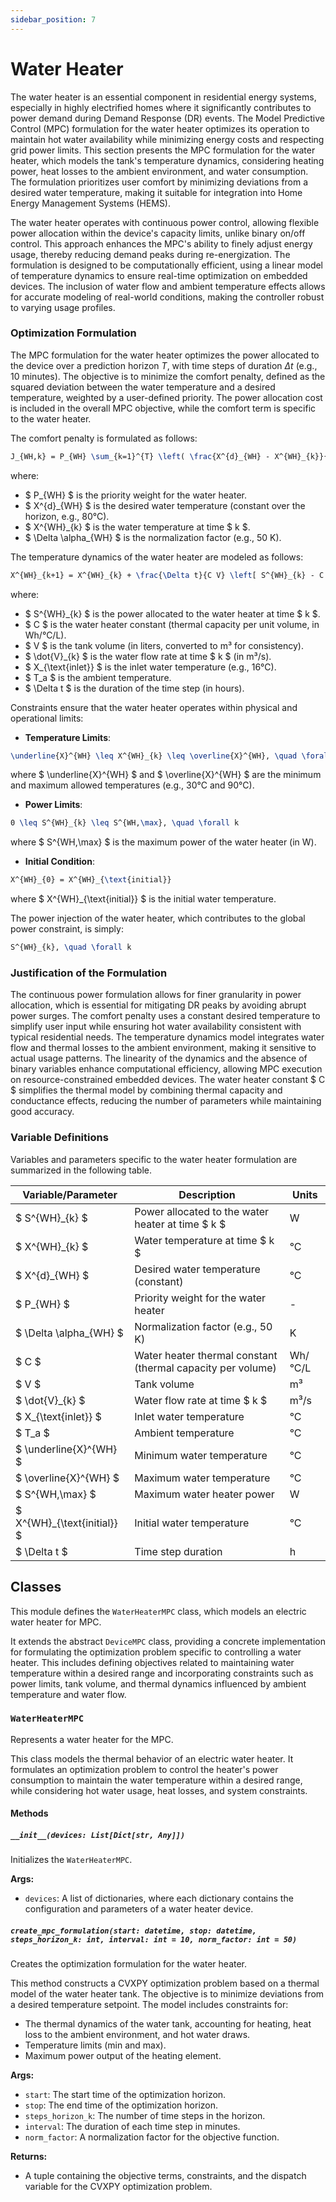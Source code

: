 ```yaml
---
sidebar_position: 7
---
```


# Water Heater

The water heater is an essential component in residential energy systems, especially in highly electrified homes where it significantly contributes to power demand during Demand Response (DR) events. The Model Predictive Control (MPC) formulation for the water heater optimizes its operation to maintain hot water availability while minimizing energy costs and respecting grid power limits. This section presents the MPC formulation for the water heater, which models the tank's temperature dynamics, considering heating power, heat losses to the ambient environment, and water consumption. The formulation prioritizes user comfort by minimizing deviations from a desired water temperature, making it suitable for integration into Home Energy Management Systems (HEMS).

The water heater operates with continuous power control, allowing flexible power allocation within the device's capacity limits, unlike binary on/off control. This approach enhances the MPC's ability to finely adjust energy usage, thereby reducing demand peaks during re-energization. The formulation is designed to be computationally efficient, using a linear model of temperature dynamics to ensure real-time optimization on embedded devices. The inclusion of water flow and ambient temperature effects allows for accurate modeling of real-world conditions, making the controller robust to varying usage profiles.

### Optimization Formulation

The MPC formulation for the water heater optimizes the power allocated to the device over a prediction horizon $T$, with time steps of duration $\Delta t$ (e.g., 10 minutes). The objective is to minimize the comfort penalty, defined as the squared deviation between the water temperature and a desired temperature, weighted by a user-defined priority. The power allocation cost is included in the overall MPC objective, while the comfort term is specific to the water heater.

The comfort penalty is formulated as follows:
```latex
J_{WH,k} = P_{WH} \sum_{k=1}^{T} \left( \frac{X^{d}_{WH} - X^{WH}_{k}}{\Delta \alpha_{WH}} \right)^2
```
where:
- $ P_{WH} $ is the priority weight for the water heater.
- $ X^{d}_{WH} $ is the desired water temperature (constant over the horizon, e.g., 80°C).
- $ X^{WH}_{k} $ is the water temperature at time $ k $.
- $ \Delta \alpha_{WH} $ is the normalization factor (e.g., 50 K).

The temperature dynamics of the water heater are modeled as follows:
```latex
X^{WH}_{k+1} = X^{WH}_{k} + \frac{\Delta t}{C V} \left[ S^{WH}_{k} - C \dot{V}_{k} (X^{WH}_{k} - X_{\text{inlet}}) - 2 (X^{WH}_{k} - T_a) \right], \quad \forall k
```
where:
- $ S^{WH}_{k} $ is the power allocated to the water heater at time $ k $.
- $ C $ is the water heater constant (thermal capacity per unit volume, in Wh/°C/L).
- $ V $ is the tank volume (in liters, converted to m³ for consistency).
- $ \dot{V}_{k} $ is the water flow rate at time $ k $ (in m³/s).
- $ X_{\text{inlet}} $ is the inlet water temperature (e.g., 16°C).
- $ T_a $ is the ambient temperature.
- $ \Delta t $ is the duration of the time step (in hours).

Constraints ensure that the water heater operates within physical and operational limits:
- **Temperature Limits**:
```latex
\underline{X}^{WH} \leq X^{WH}_{k} \leq \overline{X}^{WH}, \quad \forall k
```
where $ \underline{X}^{WH} $ and $ \overline{X}^{WH} $ are the minimum and maximum allowed temperatures (e.g., 30°C and 90°C).
- **Power Limits**:
```latex
0 \leq S^{WH}_{k} \leq S^{WH,\max}, \quad \forall k
```
where $ S^{WH,\max} $ is the maximum power of the water heater (in W).
- **Initial Condition**:
```latex
X^{WH}_{0} = X^{WH}_{\text{initial}}
```
where $ X^{WH}_{\text{initial}} $ is the initial water temperature.

The power injection of the water heater, which contributes to the global power constraint, is simply:
```latex
S^{WH}_{k}, \quad \forall k
```

### Justification of the Formulation

The continuous power formulation allows for finer granularity in power allocation, which is essential for mitigating DR peaks by avoiding abrupt power surges. The comfort penalty uses a constant desired temperature to simplify user input while ensuring hot water availability consistent with typical residential needs. The temperature dynamics model integrates water flow and thermal losses to the ambient environment, making it sensitive to actual usage patterns. The linearity of the dynamics and the absence of binary variables enhance computational efficiency, allowing MPC execution on resource-constrained embedded devices. The water heater constant $ C $ simplifies the thermal model by combining thermal capacity and conductance effects, reducing the number of parameters while maintaining good accuracy.

### Variable Definitions

Variables and parameters specific to the water heater formulation are summarized in the following table.

| Variable/Parameter | Description | Units |
|---|---|---|
| $ S^{WH}_{k} $ | Power allocated to the water heater at time $ k $ | W |
| $ X^{WH}_{k} $ | Water temperature at time $ k $ | °C |
| $ X^{d}_{WH} $ | Desired water temperature (constant) | °C |
| $ P_{WH} $ | Priority weight for the water heater | - |
| $ \Delta \alpha_{WH} $ | Normalization factor (e.g., 50 K) | K |
| $ C $ | Water heater thermal constant (thermal capacity per volume) | Wh/°C/L |
| $ V $ | Tank volume | m³ |
| $ \dot{V}_{k} $ | Water flow rate at time $ k $ | m³/s |
| $ X_{\text{inlet}} $ | Inlet water temperature | °C |
| $ T_a $ | Ambient temperature | °C |
| $ \underline{X}^{WH} $ | Minimum water temperature | °C |
| $ \overline{X}^{WH} $ | Maximum water temperature | °C |
| $ S^{WH,\max} $ | Maximum water heater power | W |
| $ X^{WH}_{\text{initial}} $ | Initial water temperature | °C |
| $ \Delta t $ | Time step duration | h |



## Classes

This module defines the `WaterHeaterMPC` class, which models an electric water heater for MPC.

It extends the abstract `DeviceMPC` class, providing a concrete implementation for formulating the optimization problem specific to controlling a water heater. This includes defining objectives related to maintaining water temperature within a desired range and incorporating constraints such as power limits, tank volume, and thermal dynamics influenced by ambient temperature and water flow.

### `WaterHeaterMPC`

Represents a water heater for the MPC.

This class models the thermal behavior of an electric water heater. It formulates an optimization problem to control the heater's power consumption to maintain the water temperature within a desired range, while considering hot water usage, heat losses, and system constraints.

#### Methods

##### `__init__(devices: List[Dict[str, Any]])`

Initializes the `WaterHeaterMPC`.

**Args:**

- `devices`: A list of dictionaries, where each dictionary contains the configuration and parameters of a water heater device.

##### `create_mpc_formulation(start: datetime, stop: datetime, steps_horizon_k: int, interval: int = 10, norm_factor: int = 50)`

Creates the optimization formulation for the water heater.

This method constructs a CVXPY optimization problem based on a thermal model of the water heater tank. The objective is to minimize deviations from a desired temperature setpoint. The model includes constraints for:
- The thermal dynamics of the water tank, accounting for heating, heat loss to the ambient environment, and hot water draws.
- Temperature limits (min and max).
- Maximum power output of the heating element.

**Args:**

- `start`: The start time of the optimization horizon.
- `stop`: The end time of the optimization horizon.
- `steps_horizon_k`: The number of time steps in the horizon.
- `interval`: The duration of each time step in minutes.
- `norm_factor`: A normalization factor for the objective function.

**Returns:**

- A tuple containing the objective terms, constraints, and the dispatch variable for the CVXPY optimization problem.

